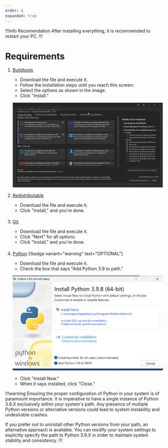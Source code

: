 ```yaml
---
order: A
expanded: true
---
```


!!!info Recomendation
After installing everything, it is recommended to restart your PC.
!!!

# Requirements

1. [Buildtools](https://aka.ms/vs/17/release/vs_BuildTools.exe)

   - Download the file and execute it.
   - Follow the installation steps until you reach this screen:
   - Select the options as shown in the image.
   - Click "Install."

   ![](../assets/build_tools.png)

2. [Redistributable](https://aka.ms/vs/17/release/vc_redist.x64.exe)

   - Download the file and execute it.
   - Click "Install," and you're done.
####

3. [Git](https://github.com/git-for-windows/git/releases/download/v2.42.0.windows.2/Git-2.42.0.2-64-bit.exe)

   - Download the file and execute it.
   - Click "Next" for all options.
   - Click "Install," and you're done.
####

4. [Python](https://www.python.org/ftp/python/3.9.8/python-3.9.8-amd64.exe) [!badge variant="warning" text="OPTIONAL"]

   - Download the file and execute it.
   - Check the box that says "Add Python 3.9 to path."

   ![](../assets/python_installer.png)

   - Click "Install Now."
   - When it says installed, click "Close."

!!!warning
Ensuring the proper configuration of Python in your system is of paramount importance. It is imperative to have a single instance of Python 3.9.X exclusively within your system's path. Any presence of multiple Python versions or alternative versions could lead to system instability and undesirable crashes.

If you prefer not to uninstall other Python versions from your path, an alternative approach is available. You can modify your system settings to explicitly specify the path to Python 3.9.X in order to maintain system stability and consistency.
!!!
